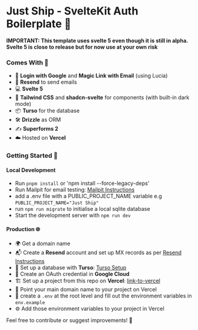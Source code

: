 # Just Ship - SvelteKit Auth Boilerplate 🚀

**IMPORTANT: This template uses svelte 5 even though it is still in alpha. Svelte 5 is close to release but for now use at your own risk**


### Comes With 🌟

- 🚪 **Login with Google** and **Magic Link with Email** (using Lucia)
- 📧 **Resend** to send emails
- 💻 **Svelte 5**
- 🎨 **Tailwind CSS** and **shadcn-svelte** for components (with built-in dark mode)
- 📦 **Turso** for the database
- 🛠️ **Drizzle** as ORM
- ✍️ **Superforms 2**
- ☁️ Hosted on **Vercel**


### Getting Started 🚀

#### Local Development

- Run `pnpm install` or 'npm install --force-legacy-deps'
- Run Mailpit for email testing: [Mailpit Instructions](https://github.com/axllent/mailpit)
- add a .env file with a PUBLIC_PROJECT_NAME variable e.g `PUBLIC_PROJECT_NAME="Just Ship"`
- run `npm run migrate` to initialise a local sqlite database
- Start the development server with `npm run dev`

#### Production 🌐

- 🌍 Get a domain name
- 📬 Create a **Resend** account and set up MX records as per [Resend Instructions](https://resend.com/domains)
- 💾 Set up a database with **Turso**: [Turso Setup](https://turso.tech/)
- 🔑 Create an OAuth credential in **Google Cloud**
- 🏗️ Set up a project from this repo on **Vercel**: [link-to-vercel](https://vercel.com)
- 🎯 Point your main domain name to your project on Vercel
- 🔐 create a `.env` at the root level and fill out the environment variables in `env.example`
- ⚙️ Add those environment variables to your project in Vercel


Feel free to contribute or suggest improvements! 🤝
